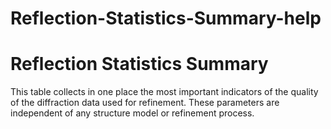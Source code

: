 # Reflection-Statistics-Summary-help

# Reflection Statistics Summary
This table collects in one place the most important indicators of the quality of the diffraction data used for refinement. These parameters are independent of any structure model or refinement process.

